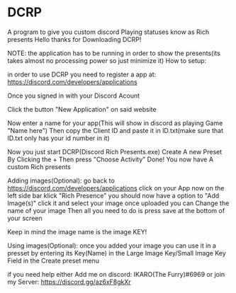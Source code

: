 # DCRP
A program to give you custom discord Playing statuses know as Rich presents
Hello thanks for Downloading DCRP!

NOTE: the application has to be running in order to show the presents(its takes almost no processing power so just minimize it)
How to setup:


in order to use DCRP you need to register a app at:
https://discord.com/developers/applications

Once you signed in with your Discord Acount

Click the button "New Application" on said website

Now enter a name for your app(This will show in discord as playing Game "Name here")
Then copy the Client ID and paste it in ID.txt(make sure that ID.txt only has your id number in it)

Now you just start DCRP(Discord Rich Presents.exe)
Create A new Preset By Clicking the +
Then press "Choose Activity"
Done!
You now have A custom Rich presents


Adding images(Optional):
go back to https://discord.com/developers/applications
click on your App
now on the left side bar klick "Rich Presence"
you should now have a option to "Add Image(s)"
click it and select your image
once uploaded you can Change the name of your image
Then all you need to do is press save at the bottom of your screen

Keep in mind the image name is the image KEY!

Using images(Optional):
once you added your image you can use it in a presset by entering
its Key(Name) in the Large Image Key/Small Image Key Field in the Create preset menu

if you need help either Add me on discord:
IKARO(The Furry)#6969
or join my Server:
https://discord.gg/az6xF8gkXr
